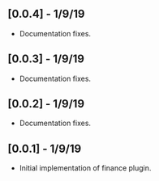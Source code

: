 ## [0.0.4] - 1/9/19

*  Documentation fixes.

## [0.0.3] - 1/9/19

*  Documentation fixes.

## [0.0.2] - 1/9/19

*  Documentation fixes.

## [0.0.1] - 1/9/19

*  Initial implementation of finance plugin.

